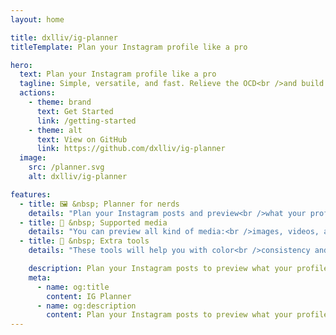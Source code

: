 ```yaml
---
layout: home

title: dxlliv/ig-planner
titleTemplate: Plan your Instagram profile like a pro

hero:
  text: Plan your Instagram profile like a pro
  tagline: Simple, versatile, and fast. Relieve the OCD<br />and build your definitive Instagram profile.
  actions:
    - theme: brand
      text: Get Started
      link: /getting-started
    - theme: alt
      text: View on GitHub
      link: https://github.com/dxlliv/ig-planner
  image:
    src: /planner.svg
    alt: dxlliv/ig-planner

features:
  - title: 🖼️ &nbsp; Planner for nerds
    details: "Plan your Instagram posts and preview<br />what your profile grid will look like"
  - title: 📱 &nbsp; Supported media
    details: "You can preview all kind of media:<br />images, videos, albums and iframes"
  - title: 📐 &nbsp; Extra tools
    details: "These tools will help you with color<br />consistency and media alignment"

    description: Plan your Instagram posts to preview what your profile grid will look like
    meta:
      - name: og:title
        content: IG Planner
      - name: og:description
        content: Plan your Instagram posts to preview what your profile grid will look like
---
```


<style>
:root {
  --vp-home-hero-image-background-image: linear-gradient(-25deg, #0a90a188 25%, #3fb78b88 50%);
  --vp-home-hero-image-filter: blur(44px);
}

@media (min-width: 640px) {
  :root {
    --vp-home-hero-image-filter: blur(56px);
  }
}

@media (min-width: 960px) {
  :root {
    --vp-home-hero-image-filter: blur(68px);
  }
}

html.dark img.image-src {
    filter: invert(1);
}
</style>